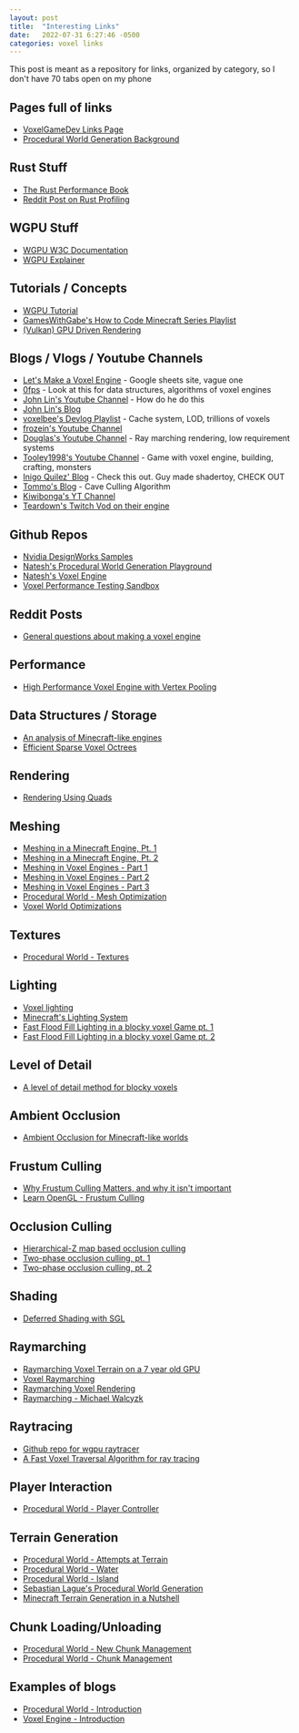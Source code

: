 ```yaml
---
layout: post
title:  "Interesting Links"
date:   2022-07-31 6:27:46 -0500
categories: voxel links
---
```


This post is meant as a repository for links, organized by category, so I don't have 70 tabs open on my phone

## Pages full of links
- [VoxelGameDev Links Page](https://www.reddit.com/r/VoxelGameDev/wiki/index/)
- [Procedural World Generation Background](https://nnarain.github.io/2017/12/15/Procedural-Generation-References.html)

## Rust Stuff
- [The Rust Performance Book](https://nnethercote.github.io/perf-book/title-page.html)
- [Reddit Post on Rust Profiling](https://www.reddit.com/r/rust/comments/rxj81f/rust_profiling/)

## WGPU Stuff
- [WGPU W3C Documentation](https://www.w3.org/TR/webgpu/)
- [WGPU Explainer](https://gpuweb.github.io/gpuweb/explainer/)

## Tutorials / Concepts  

- [WGPU Tutorial](https://sotrh.github.io/learn-wgpu/#what-is-wgpu)
- [GamesWithGabe's How to Code Minecraft Series Playlist](https://www.youtube.com/watch?v=HhH_9DnMBgw&list=PLtrSb4XxIVbodGYZZVzC1PAZfwckrXp_X)
- [(Vulkan) GPU Driven Rendering](https://vkguide.dev/docs/gpudriven/gpu_driven_engines/)

## Blogs / Vlogs / Youtube Channels

- [Let's Make a Voxel Engine](https://sites.google.com/site/letsmakeavoxelengine/) - Google sheets site, vague one
- [0fps](https://0fps.net/category/programming/voxels/) - Look at this for data structures, algorithms of voxel engines
- [John Lin's Youtube Channel](https://www.youtube.com/channel/UCM2RhfMLoLqG24e_DYgTQeA/videos) - How do he do this
- [John Lin's Blog](https://voxely.net/blog/the-perfect-voxel-engine/)
- [voxelbee's Devlog Playlist](https://www.youtube.com/watch?v=egOx4jMIaOg&list=PLOIaREn4bEqLQ-eFBDdSKWxrc7q5o_93U) - Cache system, LOD, trillions of voxels
- [frozein's Youtube Channel](https://www.youtube.com/channel/UC8LhL2je1UQW-7nuEG4XqTg/featured)
- [Douglas's Youtube Channel](https://www.youtube.com/channel/UCjVn35Ubo5c2wagQ6bgVT1Q/videos) - Ray marching rendering, low requirement systems
- [Tooley1998's Youtube Channel](https://www.youtube.com/channel/UCAGhh86JuPOIm7GeKpRpZlw/featured) - Game with voxel engine, building, crafting, monsters
- [Inigo Quilez' Blog](https://iquilezles.org/) - Check this out. Guy made shadertoy, CHECK OUT
- [Tommo's Blog](https://tomcc.github.io/) - Cave Culling Algorithm
- [Kiwibonga's YT Channel](https://www.youtube.com/user/kiwibonga/videos)
- [Teardown's Twitch Vod on their engine](https://www.youtube.com/watch?v=0VzE8ROwC58)

## Github Repos
- [Nvidia DesignWorks Samples](https://github.com/nvpro-samples)
- [Natesh's Procedural World Generation Playground](https://github.com/nnarain/World)
- [Natesh's Voxel Engine](https://github.com/nnarain/VoxelEngine)
- [Voxel Performance Testing Sandbox](https://github.com/cleak/VoxelPerf)

## Reddit Posts
- [General questions about making a voxel engine](https://www.reddit.com/r/VoxelGameDev/comments/cg28db/general_questions_about_making_a_voxel_engine/)

## Performance
- [High Performance Voxel Engine with Vertex Pooling](https://nickmcd.me/2021/04/04/high-performance-voxel-engine/)

## Data Structures / Storage
- [An analysis of Minecraft-like engines](https://0fps.net/2012/01/14/an-analysis-of-minecraft-like-engines/)
- [Efficient Sparse Voxel Octrees](https://www.nvidia.com/docs/IO/88972/nvr-2010-001.pdf)

## Rendering
- [Rendering Using Quads](https://medium.com/@calebleak/quads-all-the-way-down-simple-voxel-rendering-fea1e4488e26)

## Meshing
- [Meshing in a Minecraft Engine, Pt. 1](https://0fps.net/2012/06/30/meshing-in-a-minecraft-game/)
- [Meshing in a Minecraft Engine, Pt. 2](https://0fps.net/2012/07/07/meshing-minecraft-part-2/)
- [Meshing in Voxel Engines - Part 1](https://blackflux.wordpress.com/2014/02/23/meshing-in-voxel-engines-part-1/)
- [Meshing in Voxel Engines - Part 2](https://blackflux.wordpress.com/2014/03/01/meshing-in-voxel-engines-part-2/)
- [Meshing in Voxel Engines - Part 3](https://blackflux.wordpress.com/2014/03/02/meshing-in-voxel-engines-part-3/)
- [Procedural World - Mesh Optimization](https://nnarain.github.io/2018/01/07/Procedural-World-Mesh-Optimization.html)
- [Voxel World Optimizations](https://vercidium.com/blog/voxel-world-optimisations/)

## Textures
- [Procedural World - Textures](https://nnarain.github.io/2018/01/28/Procedural-World-Textures.html)

## Lighting
- [Voxel lighting](https://0fps.net/2018/02/21/voxel-lighting/)
- [Minecraft's Lighting System](https://minecraft.fandom.com/wiki/Light)
- [Fast Flood Fill Lighting in a blocky voxel Game pt. 1](https://www.reddit.com/r/gamedev/comments/2iru8i/fast_flood_fill_lighting_in_a_blocky_voxel_game/)
- [Fast Flood Fill Lighting in a blocky voxel Game pt. 2](https://www.reddit.com/r/gamedev/comments/2k7gxt/fast_flood_fill_lighting_in_a_blocky_voxel_game/)

## Level of Detail
- [A level of detail method for blocky voxels](https://0fps.net/2018/03/03/a-level-of-detail-method-for-blocky-voxels/)

## Ambient Occlusion
- [Ambient Occlusion for Minecraft-like worlds](https://0fps.net/2013/07/03/ambient-occlusion-for-minecraft-like-worlds/)

## Frustum Culling
- [Why Frustum Culling Matters, and why it isn't important](https://gist.github.com/nothings/913056601b56e5719cc987684a16544e)
- [Learn OpenGL - Frustum Culling](https://learnopengl.com/Guest-Articles/2021/Scene/Frustum-Culling)

## Occlusion Culling
- [Hierarchical-Z map based occlusion culling](https://www.rastergrid.com/blog/2010/10/hierarchical-z-map-based-occlusion-culling/)
- [Two-phase occlusion culling, pt. 1](https://hannosprogrammingblog.blogspot.com/2017/11/two-phase-occlusion-culling-part-1.html)
- [Two-phase occlusion culling, pt. 2](https://hannosprogrammingblog.blogspot.com/2018/02/two-phase-occlusion-culling-part-2.html)

## Shading
- [Deferred Shading with SGL](https://nnarain.github.io/2015/07/08/Deferred-Shading-with-SGL.html)

## Raymarching
- [Raymarching Voxel Terrain on a 7 year old GPU](https://www.youtube.com/watch?v=7N2tBk9GfJY)
- [Voxel Raymarching](https://tenebryo.github.io/posts/2021-01-13-voxel-raymarching.html)
- [Raymarching Voxel Rendering](https://medium.com/@calebleak/raymarching-voxel-rendering-58018201d9d6)
- [Raymarching - Michael Walcyzk](https://michaelwalczyk.com/blog-ray-marching.html)

## Raytracing
- [Github repo for wgpu raytracer](https://github.com/elieseek/wgpu-raytracer)
- [A Fast Voxel Traversal Algorithm for ray tracing](https://www.researchgate.net/publication/2611491_A_Fast_Voxel_Traversal_Algorithm_for_Ray_Tracing)

## Player Interaction
- [Procedural World - Player Controller](https://nnarain.github.io/2018/01/17/Procedural-World-Player-Controller.html)

## Terrain Generation
- [Procedural World - Attempts at Terrain](https://nnarain.github.io/2018/05/19/Procedural-World-Attempts-at-Terrain.html)
- [Procedural World - Water](https://nnarain.github.io/2018/02/11/Procedural-World-Water.html)
- [Procedural World - Island](https://nnarain.github.io/2018/01/14/Procedural-World-Island.html)
- [Sebastian Lague's Procedural World Generation](https://www.youtube.com/watch?v=wbpMiKiSKm8&list=PLFt_AvWsXl0eBW2EiBtl_sxmDtSgZBxB3)
- [Minecraft Terrain Generation in a Nutshell](https://www.youtube.com/watch?v=CSa5O6knuwI)

## Chunk Loading/Unloading
- [Procedural World - New Chunk Management](https://nnarain.github.io/2018/06/16/Procedural-World-New-Chunk-Management.html)
- [Procedural World - Chunk Management](https://nnarain.github.io/2018/01/04/Procedural-World-Chunk-Management.html)

## Examples of blogs
- [Procedural World - Introduction](https://nnarain.github.io/2017/12/27/World-Part-1.html)
- [Voxel Engine - Introduction](https://nnarain.github.io/2015/06/26/Intro-to-my-Voxel-Engine.html)